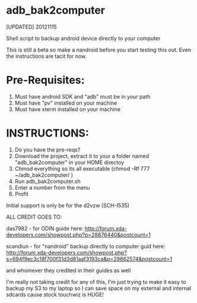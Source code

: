 adb_bak2computer
================

[UPDATED] 20121115

Shell script to backup android device directly to your computer

This is still a beta so make a nandroid before you start testing this out.
Even the instructions are tacit for now.

Pre-Requisites: 
===============
1. Must have android SDK and "adb" must be in your path 
2. Must have "pv" installed on your machine
3. Must have xterm installed on your machine

INSTRUCTIONS:
=============

1. Do you have the pre-reqs?
2. Download the project, extract it to your a folder named "adb_bak2computer" in your HOME directoy
3. Chmod everything so its all executable (chmod -Rf 777 ~/adb_bak2computer/ )
4. Run adb_bak2computer.sh
5. Enter a number from the menu
6. Profit

Initial support is only be for the d2vzw (SCH-I535)

ALL CREDIT GOES TO:

das7982 - for ODIN guide here:
http://forum.xda-developers.com/showpost.php?p=28876440&postcount=1

scandiun - for "nandroid" backup directly to computer guid here: 
http://forum.xda-developers.com/showpost.php?s=694f9ec3c18f700f31d3d81aaf3193ca&p=29862574&postcount=1

and whomever they credited in their guides as well 

I'm really not taking credit for any of this, I'm just trying to make it easy to backup my S3 to my laptop
so I can save space on my external and internal sdcards cause stock touchwiz is HUGE!